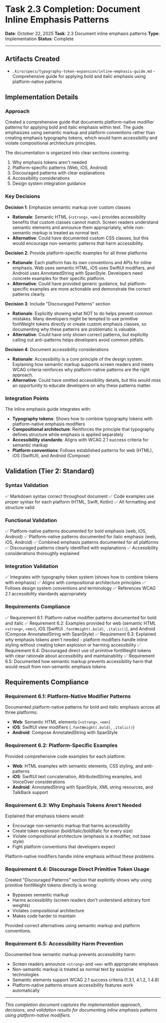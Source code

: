 # Task 2.3 Completion: Document Inline Emphasis Patterns

**Date**: October 22, 2025
**Task**: 2.3 Document inline emphasis patterns
**Type**: Implementation
**Status**: Complete

---

## Artifacts Created

- `.kiro/specs/typography-token-expansion/inline-emphasis-guide.md` - Comprehensive guide for applying bold and italic emphasis using platform-native patterns

## Implementation Details

### Approach

Created a comprehensive guide that documents platform-native modifier patterns for applying bold and italic emphasis within text. The guide emphasizes using semantic markup and platform conventions rather than creating emphasis typography tokens, which would harm accessibility and violate compositional architecture principles.

The documentation is organized into clear sections covering:
1. Why emphasis tokens aren't needed
2. Platform-specific patterns (Web, iOS, Android)
3. Discouraged patterns with clear explanations
4. Accessibility considerations
5. Design system integration guidance

### Key Decisions

**Decision 1**: Emphasize semantic markup over custom classes
- **Rationale**: Semantic HTML (`<strong>`, `<em>`) provides accessibility benefits that custom classes cannot match. Screen readers understand semantic elements and announce them appropriately, while non-semantic markup is treated as normal text.
- **Alternative**: Could have documented custom CSS classes, but this would encourage non-semantic patterns that harm accessibility.

**Decision 2**: Provide platform-specific examples for all three platforms
- **Rationale**: Each platform has its own conventions and APIs for inline emphasis. Web uses semantic HTML, iOS uses SwiftUI modifiers, and Android uses AnnotatedString with SpanStyle. Developers need concrete examples for their specific platform.
- **Alternative**: Could have provided generic guidance, but platform-specific examples are more actionable and demonstrate the correct patterns clearly.

**Decision 3**: Include "Discouraged Patterns" section
- **Rationale**: Explicitly showing what NOT to do helps prevent common mistakes. Many developers might be tempted to use primitive fontWeight tokens directly or create custom emphasis classes, so documenting why these patterns are problematic is valuable.
- **Alternative**: Could have only shown correct patterns, but explicitly calling out anti-patterns helps developers avoid common pitfalls.

**Decision 4**: Document accessibility considerations
- **Rationale**: Accessibility is a core principle of the design system. Explaining how semantic markup supports screen readers and meets WCAG criteria reinforces why platform-native patterns are the right approach.
- **Alternative**: Could have omitted accessibility details, but this would miss an opportunity to educate developers on why these patterns matter.

### Integration Points

The inline emphasis guide integrates with:
- **Typography tokens**: Shows how to combine typography tokens with platform-native emphasis modifiers
- **Compositional architecture**: Reinforces the principle that typography defines structure while emphasis is applied separately
- **Accessibility standards**: Aligns with WCAG 2.1 success criteria for semantic markup
- **Platform conventions**: Follows established patterns for web (HTML), iOS (SwiftUI), and Android (Compose)

## Validation (Tier 2: Standard)

### Syntax Validation
✅ Markdown syntax correct throughout document
✅ Code examples use proper syntax for each platform (HTML, Swift, Kotlin)
✅ All formatting and structure valid

### Functional Validation
✅ Platform-native patterns documented for bold emphasis (web, iOS, Android)
✅ Platform-native patterns documented for italic emphasis (web, iOS, Android)
✅ Combined emphasis patterns documented for all platforms
✅ Discouraged patterns clearly identified with explanations
✅ Accessibility considerations thoroughly explained

### Integration Validation
✅ Integrates with typography token system (shows how to combine tokens with emphasis)
✅ Aligns with compositional architecture principles
✅ Follows design system conventions and terminology
✅ References WCAG 2.1 accessibility standards appropriately

### Requirements Compliance
✅ Requirement 6.1: Platform-native modifier patterns documented for bold and italic
✅ Requirement 6.2: Examples provided for web (semantic HTML `<strong>`, `<em>`), iOS (SwiftUI `.fontWeight(.bold)`, `.italic()`), and Android (Compose AnnotatedString with SpanStyle)
✅ Requirement 6.3: Explained why emphasis tokens aren't needed - platform modifiers handle inline styling without creating token explosion or harming accessibility
✅ Requirement 6.4: Discouraged direct use of primitive fontWeight tokens with clear rationale about accessibility and maintainability
✅ Requirement 6.5: Documented how semantic markup prevents accessibility harm that would result from non-semantic emphasis tokens

## Requirements Compliance

### Requirement 6.1: Platform-Native Modifier Patterns
Documented platform-native patterns for bold and italic emphasis across all three platforms:
- **Web**: Semantic HTML elements (`<strong>`, `<em>`)
- **iOS**: SwiftUI view modifiers (`.fontWeight(.bold)`, `.italic()`)
- **Android**: Compose AnnotatedString with SpanStyle

### Requirement 6.2: Platform-Specific Examples
Provided comprehensive code examples for each platform:
- **Web**: HTML examples with semantic elements, CSS styling, and anti-patterns
- **iOS**: SwiftUI text concatenation, AttributedString examples, and VoiceOver considerations
- **Android**: AnnotatedString with SpanStyle, XML string resources, and TalkBack support

### Requirement 6.3: Why Emphasis Tokens Aren't Needed
Explained that emphasis tokens would:
- Encourage non-semantic markup that harms accessibility
- Create token explosion (bold/italic/boldItalic for every size)
- Violate compositional architecture (emphasis is a modifier, not base style)
- Fight platform conventions that developers expect

Platform-native modifiers handle inline emphasis without these problems.

### Requirement 6.4: Discourage Direct Primitive Token Usage
Created "Discouraged Patterns" section that explicitly shows why using primitive fontWeight tokens directly is wrong:
- Bypasses semantic markup
- Harms accessibility (screen readers don't understand arbitrary font weights)
- Violates compositional architecture
- Makes code harder to maintain

Provided correct alternatives using semantic markup and platform conventions.

### Requirement 6.5: Accessibility Harm Prevention
Documented how semantic markup prevents accessibility harm:
- Screen readers announce `<strong>` and `<em>` with appropriate emphasis
- Non-semantic markup is treated as normal text by assistive technologies
- Semantic elements support WCAG 2.1 success criteria (1.3.1, 4.1.2, 1.4.8)
- Platform-native patterns ensure accessibility features work automatically

---

*This completion document captures the implementation approach, decisions, and validation results for documenting inline emphasis patterns using platform-native modifiers.*
